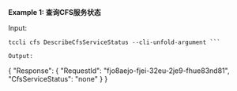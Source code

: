**Example 1: 查询CFS服务状态**



Input: 

```
tccli cfs DescribeCfsServiceStatus --cli-unfold-argument ```

Output: 
```
{
    "Response": {
        "RequestId": "fjo8aejo-fjei-32eu-2je9-fhue83nd81",
        "CfsServiceStatus": "none"
    }
}
```

